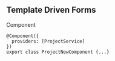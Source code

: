 ## Template Driven Forms

Component

```
@Component({
  providers: [ProjectService]
})
export class ProjectNewComponent {...}

```

